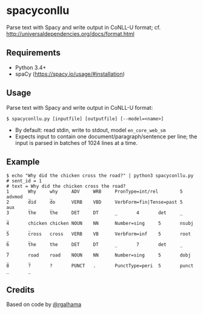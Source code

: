 # spacyconllu

Parse text with Spacy and write output in CoNLL-U format;
cf. http://universaldependencies.org/docs/format.html

## Requirements

* Python 3.4+
* spaCy (https://spacy.io/usage/#installation)

## Usage

Parse text with Spacy and write output in CoNLL-U format:

	$ spacyconllu.py [inputfile] [outputfile] [--model=<name>]

- By default: read stdin, write to stdout, model `en_core_web_sm`
- Expects input to contain one document/paragraph/sentence per line;
  the input is parsed in batches of 1024 lines at a time.

## Example

```
$ echo "Why did the chicken cross the road?" | python3 spacyconllu.py
# sent_id = 1
# text = Why did the chicken cross the road?
1       Why     why     ADV     WRB     PronType=int/rel        5       advmod  _       _
2       did     do      VERB    VBD     VerbForm=fin|Tense=past 5       aux     _       _
3       the     the     DET     DT      _       4       det     _       _
4       chicken chicken NOUN    NN      Number=sing     5       nsubj   _       _
5       cross   cross   VERB    VB      VerbForm=inf    5       root    _       _
6       the     the     DET     DT      _       7       det     _       _
7       road    road    NOUN    NN      Number=sing     5       dobj    _       _
8       ?       ?       PUNCT   .       PunctType=peri  5       punct   _       _

```

## Credits

Based on code by [@rgalhama](https://github.com/rgalhama/)
